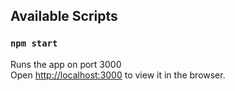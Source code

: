 ## Available Scripts

### `npm start`

Runs the app on port 3000<br>
Open [http://localhost:3000](http://localhost:3000) to view it in the browser.
